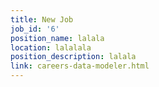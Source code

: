 ```yaml
---
title: New Job
job_id: '6'
position_name: lalala
location: lalalala
position_description: lalala
link: careers-data-modeler.html
---
```


